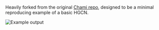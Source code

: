 Heavily forked from the original [Chami repo](https://github.com/HazyResearch/hgcn), designed to be a minimal reproducing example of a basic HGCN. 

![Example output](/img/499.png)
